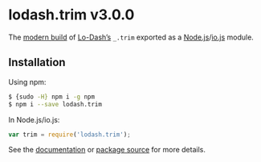# lodash.trim v3.0.0

The [modern build](https://github.com/lodash/lodash/wiki/Build-Differences) of [Lo-Dash’s](https://lodash.com/) `_.trim` exported as a [Node.js](http://nodejs.org/)/[io.js](https://iojs.org/) module.

## Installation

Using npm:

```bash
$ {sudo -H} npm i -g npm
$ npm i --save lodash.trim
```

In Node.js/io.js:

```js
var trim = require('lodash.trim');
```

See the [documentation](https://lodash.com/docs#trim) or [package source](https://github.com/lodash/lodash/blob/3.0.0-npm-packages/lodash.trim) for more details.
